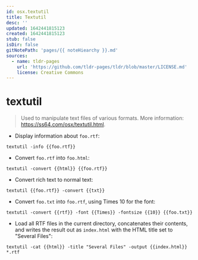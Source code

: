 ```yaml
---
id: osx.textutil
title: Textutil
desc: ''
updated: 1642441815123
created: 1642441815123
stub: false
isDir: false
gitNotePath: 'pages/{{ noteHiearchy }}.md'
sources:
  - name: tldr-pages
    url: 'https://github.com/tldr-pages/tldr/blob/master/LICENSE.md'
    license: Creative Commons
---
```

# textutil

> Used to manipulate text files of various formats.
> More information: <https://ss64.com/osx/textutil.html>.

- Display information about `foo.rtf`:

`textutil -info {{foo.rtf}}`

- Convert `foo.rtf` into `foo.html`:

`textutil -convert {{html}} {{foo.rtf}}`

- Convert rich text to normal text:

`textutil {{foo.rtf}} -convert {{txt}}`

- Convert `foo.txt` into `foo.rtf`, using Times 10 for the font:

`textutil -convert {{rtf}} -font {{Times}} -fontsize {{10}} {{foo.txt}}`

- Load all RTF files in the current directory, concatenates their contents, and writes the result out as `index.html` with the HTML title set to "Several Files":

`textutil -cat {{html}} -title "Several Files" -output {{index.html}} *.rtf`

